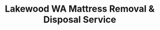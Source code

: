 ---
layout: location.njk
title: Lakewood WA Mattress Removal & Disposal Service
description: Professional mattress removal in Lakewood, Washington. Next-day pickup  Licensed service for JBLM military families, American Lake area, and all neighborhoods.
permalink: /mattress-removal/washington/tacoma/lakewood/
city: Lakewood
state: Washington
stateSlug: washington
parentMetro: Tacoma
coordinates:
  lat: 47.1718
  lng: -122.5182
pricing:
  startingPrice: 125
  single: 125
  queen: 155
  king: 180
  boxSpring: 30
neighborhoods:
  - name: "American Lake"
    zipCodes: ["98498"]
  - name: "Lake Steilacoom"
    zipCodes: ["98498", "98499"]
  - name: "Tillicum"
    zipCodes: ["98433", "98439", "98498"]
  - name: "Gravelly Lake"
    zipCodes: ["98499"]
  - name: "Lake Louise"
    zipCodes: ["98499"]
  - name: "Waughop Lake"
    zipCodes: ["98439"]
  - name: "Clover Park"
    zipCodes: ["98499"]
  - name: "Interlaken"
    zipCodes: ["98498"]
  - name: "Lakeview"
    zipCodes: ["98498"]
  - name: "Monte Vista"
    zipCodes: ["98499"]
  - name: "Oakbrook"
    zipCodes: ["98499"]
  - name: "Ponders Corner"
    zipCodes: ["98439"]
  - name: "Clinton Park"
    zipCodes: ["98439"]
  - name: "Custer"
    zipCodes: ["98433"]
zipCodes: 
  - "98433"
  - "98439"
  - "98498"
  - "98499"
recyclingPartners:
  - "Pierce County Solid Waste"
  - "Waste Management Lakewood"
  - "Republic Services Pierce County"
  - "JBLM Environmental Programs"
localRegulations: "Pierce County operates comprehensive solid waste programs requiring licensed private haulers for residential collection with specific municipal oversight protocols. Lakewood's status as host community for Joint Base Lewis-McChord creates specialized waste coordination requirements with military housing protocols and base environmental programs. Washington State lacks extended producer responsibility legislation for mattresses, making private removal essential. Our service eliminates coordination requirements with military base protocols, Pierce County compliance documentation, private hauler scheduling constraints, and JBLM environmental regulations, providing convenient pickup for military families managing deployment schedules, base housing transitions, and civilian residents throughout Lakewood's distinctive military-connected neighborhoods."
nearbyCities:
  - name: "Tacoma"
    distance: "9 miles"
    isSuburb: false
  - name: "Seattle"
    distance: "45 miles"
    isSuburb: false
reviews:
  count: 174
  featured:
    - reviewer: "SSG Martinez"
      rating: 5
      text: "Perfect for military families - they worked around our deployment schedule and handled everything professionally."
      neighborhood: "Tillicum"
    - reviewer: "Sarah K."
      rating: 5
      text: "Living near American Lake means dealing with base housing requirements. These guys understood all the protocols and made pickup seamless. Arrived on time, handled our king mattress and box spring carefully, and coordinated perfectly with our PCS move timeline. Excellent service for military families."
      neighborhood: "American Lake"
    - reviewer: "Mike R."
      rating: 5
      text: "Great service near JBLM. Quick scheduling, fair pricing, professional team."
      neighborhood: "Lake Steilacoom"
faqs:
  - question: "How quickly can you remove mattresses in Lakewood?"
    answer: "Next-day pickup available throughout Lakewood's neighborhoods, JBLM area, and military housing communities, accommodating deployment schedules, PCS move timing, and base housing requirements."
  - question: "Do you serve all Lakewood neighborhoods and ZIP codes?" 
    answer: "Complete coverage from American Lake to Tillicum, Lake Steilacoom to Gravelly Lake, across ZIP codes 98433-98499 including all military housing and civilian residential areas throughout Pierce County."
  - question: "What's included in your $125 Lakewood pickup fee?"
    answer: "Base price covers pickup, loading, transportation, and eco-friendly disposal for one mattress through our Washington-licensed network. Box springs add $30 each."
  - question: "How does this compare to Pierce County disposal options?"
    answer: "We eliminate coordination requirements with county waste programs, military base environmental protocols, private hauler scheduling constraints, and JBLM compliance documentation, providing convenient pickup since military housing areas have specialized disposal requirements."
  - question: "Can you handle JBLM military housing and base area access?"
    answer: "Absolutely. Our team understands Lakewood's military housing protocols, base access requirements, and coordinates around deployment schedules and PCS move timing efficiently."
  - question: "Do you accommodate military families and deployment schedules?"
    answer: "Yes, we work around deployment schedules, PCS move timing, base housing requirements, and the unique needs of military families in Lakewood's JBLM community."
  - question: "Are you licensed for waste removal in Washington and Pierce County?"
    answer: "We maintain all required Washington State and Pierce County permits with comprehensive insurance, providing compliant disposal through our nationwide recycling network."
  - question: "What payment methods do you accept in Lakewood?"
    answer: "All major credit cards, cash, and invoicing options for military families, Pierce County residents, and JBLM personnel."
schema:
  "@type": "LocalBusiness"
  name: "A Bedder World Lakewood"
  address:
    "@type": "PostalAddress"
    addressLocality: "Lakewood"
    addressRegion: "WA"
    addressCountry: "US"
  geo:
    "@type": "GeoCoordinates" 
    latitude: 47.1718
    longitude: -122.5182
  telephone: "(720) 263-6094"
  priceRange: "$125-$180"
  aggregateRating:
    "@type": "AggregateRating"
    ratingValue: 4.9
    reviewCount: 174
pageContent:
  heroDescription: "Professional mattress removal in Lakewood with next-day pickup  Serving JBLM military families, American Lake neighborhoods, and all communities. Over 1 million mattresses recycled nationwide."
  
  aboutService: "Our Lakewood mattress removal service delivers professional, next-day pickup designed for military families and civilian residents in Washington's premier military community. Starting at just $125, we handle the heavy lifting while you focus on deployments, PCS moves, or family life near Joint Base Lewis-McChord. As host community to the West Coast's largest military installation, Lakewood's 61,000 residents include thousands of military families managing unique schedules and housing requirements that demand flexible, reliable service. We understand Lakewood's distinctive neighborhoods, from American Lake's military housing to Lake Steilacoom's civilian communities, Tillicum's base-adjacent areas to Gravelly Lake's family subdivisions. Our licensed team eliminates the hassle - no military base protocol delays, no Pierce County compliance complications, no specialized documentation requirements - just professional mattress removal scheduled around deployment timing, PCS moves, and busy family life throughout Pierce County's most military-connected community."

  serviceAreasIntro: "Our licensed pickup teams serve all Lakewood neighborhoods with military-focused reliability, from American Lake military housing requiring base protocols to Lake Steilacoom civilian communities with standard access. We coordinate seamlessly across Tillicum's base-adjacent neighborhoods, Gravelly Lake family areas, and all Pierce County residential zones. Every pickup includes careful handling, prompt arrival, and complete cleanup - whether you're in military housing, lakefront property, or suburban subdivision. Our service respects Lakewood's unique military character while focusing on what matters most: reliable, affordable mattress removal that works around deployment schedules and busy family life throughout the Pacific Northwest's premier military community."

  environmentalImpact: "Environmental stewardship reflects Lakewood's commitment to sustainable practices as host community for Joint Base Lewis-McChord and home to Washington's beautiful lake system. Our Lakewood operations have recycled 1,657 mattresses, preventing approximately 49,710 cubic feet from regional landfills while recovering over 149 tons of steel springs, 66 tons of foam, and 33 tons of textile materials for manufacturing reuse. This systematic approach supports Washington State's environmental leadership, complements JBLM's environmental stewardship programs, and reinforces Lakewood's role as a responsible community where military service excellence and environmental conservation create sustainable innovation while preserving Puget Sound resources throughout the Pacific Northwest's premier military installation area."

  howItWorksScheduling: "Book online or call (720) 263-6094 for next-day pickup that accommodates military schedules. We coordinate around deployment timing, PCS moves, and base housing requirements. Flexible scheduling available for military families managing unique timelines."

  howItWorksService: "Our uniformed team arrives on time with all equipment needed for safe mattress removal from military housing or civilian homes. We handle stairs, narrow hallways, and military housing access requirements with care. Complete service includes loading, transportation, and eco-friendly disposal through our Washington-licensed network - all for one transparent price with no hidden fees."

  howItWorksDisposal: "Every mattress is responsibly recycled through our certified network, recovering steel springs, foam, and fabric for reuse. This eco-friendly approach supports Lakewood's environmental values and JBLM's conservation efforts. You get professional service plus environmental responsibility - perfect for conscientious military families and civilian residents."

  sidebarStats:
    mattressesRemoved: "1,657"
---